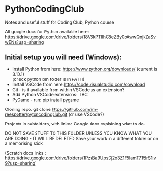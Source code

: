 # PythonCodingClub
Notes and useful stuff for Coding Club, Python course

All google docs for Python available here: https://drive.google.com/drive/folders/18V6kPTllhC8eZBy0oAwwQnjkZaSvwENs?usp=sharing

## Initial setup you will need (Windows):
* Install Python from here: https://www.python.org/downloads/ (current is 3.10.1)  
(check python bin folder is in PATH)
* Install VSCode from here:https://code.visualstudio.com/download
* Git - is it available from within VSCode as an extension?
* Add Python VSCode extensions: TBC
* PyGame - run: pip install pygame

Cloning repo: git clone https://github.com/jim-reespotter/pytoncodingclub.git (or use VSCode?)

Projects in subfolders, with linked Google docs explaining what to do.

DO NOT SAVE STUFF TO THIS FOLDER UNLESS YOU KNOW WHAT YOU ARE DOING - IT WILL BE DELETED
Save your work in a different folder or on a memorising stick

(Scratch docs links : https://drive.google.com/drive/folders/1PzsBa9UpsCj2x3Z1F5IamT715lrS1iv9?usp=sharing)

